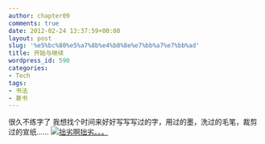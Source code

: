 ```yaml
---
author: chapter09
comments: true
date: 2012-02-24 13:37:59+00:00
layout: post
slug: '%e5%bc%80%e5%a7%8b%e4%b8%8e%e7%bb%a7%e7%bb%ad'
title: 开始与继续
wordpress_id: 590
categories:
- Tech
tags:
- 书法
- 篆书
---
```


很久不练字了
我想找个时间来好好写写写过的字，用过的墨，洗过的毛笔，裁剪过的宣纸……<!-- more -->
[![拙劣啊拙劣。。。](http://haow.ca/wp-content/uploads/2012/02/DSCF4130.jpg)](http://haow.ca/wp-content/uploads/2012/02/DSCF4130.jpg)
